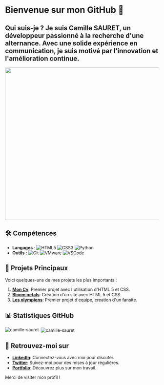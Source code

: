 # Bienvenue sur mon GitHub 👋 

## Qui suis-je ? Je suis Camille SAURET, un développeur passionné à la recherche d'une alternance. Avec une solide expérience en communication, je suis motivé par l'innovation et l'amélioration continue.
<img style="height:500px; width:1000px;" src="https://tse1.mm.bing.net/th?id=OIG1.l2WTNLar3AVjQcJxtpsC&pid=ImgGn" >

## 🛠️ Compétences

- **Langages** :   ![HTML5](https://img.shields.io/badge/HTML5-E34F26?style=flat&logo=html5&logoColor=white)
   ![CSS3](https://img.shields.io/badge/CSS3-1572B6?style=flat&logo=css3&logoColor=white)
   ![Python](https://img.shields.io/badge/Python-3776AB?style=flat&logo=python&logoColor=white)
- **Outils** :    ![Git](https://img.shields.io/badge/Git-F05032?style=flat&logo=git&logoColor=white)
   ![VMware](https://img.shields.io/badge/VMware-607078?style=flat&logo=vmware&logoColor=white)
   ![VSCode](https://img.shields.io/badge/Visual_Studio_Code-007ACC?style=flat&logo=visual-studio-code&logoColor=white)


## 📂 Projets Principaux
Voici quelques-uns de mes projets les plus importants :
1. **[Mon Cv](https://github.com/camille-sauret/Mon-cv.git)**: Premier projet avec l'utilisation d'HTML 5 et CSS.
2. **[Bloom petals](https://github.com/camille-sauret/job1.git)**: Création d'un site avec HTML 5 et CSS.
3. **[Les olympiens](https://github.com/camille-sauret/les-olympiens.git)**: Premier projet d'equipe, creation d'un fansite.

## 📊 Statistiques GitHub

<p><img align="left" src="https://github-readme-stats.vercel.app/api/top-langs?username=camille-sauret&show_icons=true&locale=en&layout=compact" alt="camille-sauret" /></p>

<p>&nbsp;<img align="center" src="https://github-readme-stats.vercel.app/api?username=camille-sauret&show_icons=true&locale=en" alt="camille-sauret" /></p>

## 🔗 Retrouvez-moi sur
- **[LinkedIn](lien_vers_profile)**: Connectez-vous avec moi pour discuter.
- **[Twitter](lien_vers_profile)**: Suivez-moi pour des mises à jour régulières.
- **[Portfolio](lien_vers_portfolio)**: Découvrez plus sur mon travail.

Merci de visiter mon profil !
<!--
**camille-sauret/camille-sauret** is a ✨ _special_ ✨ repository because its `README.md` (this file) appears on your GitHub profile.

Here are some ideas to get you started:

- 🔭 I’m currently working on ...
- 🌱 I’m currently learning ...
- 👯 I’m looking to collaborate on ...
- 🤔 I’m looking for help with ...
- 💬 Ask me about ...
- 📫 How to reach me: ...
- 😄 Pronouns: ...
- ⚡ Fun fact: ...
-->
